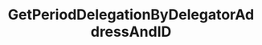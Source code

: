---
title: GetPeriodDelegationByDelegatorAddressAndID
api:
  file: consensus-client-api.json
  operationId: >-
    get_staking-validators-validator-addr-delegators-delegator-addr-period-delegations-period-delegation-id
hidden: false
---